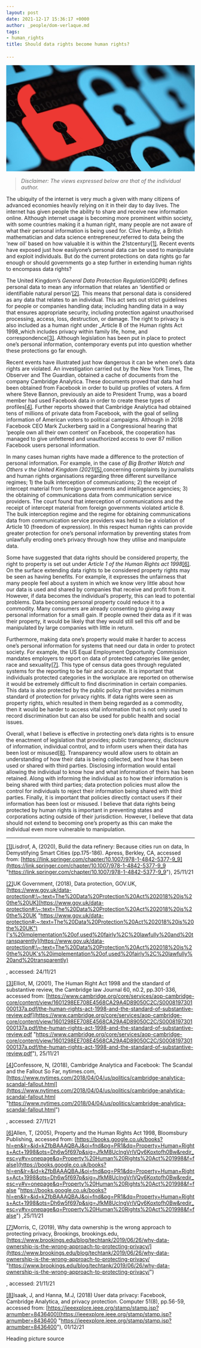 ```yaml
---
layout: post
date: 2021-12-17 15:36:17 +0000
author: _people/dom-verlaque.md
tags:
- human_rights
title: Should data rights become human rights?

---
```

![](/uploads/untitled-design-6.png)

> _Disclaimer: The views expressed below are that of the individual author._

The ubiquity of the internet is very much a given with many citizens of advanced economies heavily relying on it in their day to day lives. The internet has given people the ability to share and receive new information online. Although internet usage is becoming more prominent within society, with some countries making it a human right, many people are not aware of what their personal information is being used for. Clive Humby, a British mathematician and data science entrepreneur,referred to data being the ‘new oil’ based on how valuable it is within the 21stcentury[\[1\]](applewebdata://1698D0A9-805E-4EF3-B8BB-5B0C3BEC1A4B#_ftn1). Recent events have exposed just how easilyone’s personal data can be used to manipulate and exploit individuals. But do the current protections on data rights go far enough or should governments go a step further in extending human rights to encompass data rights?

The United Kingdom’s _General Data Protection Regulation_(GDPR) defines personal data to mean any information that relates an ‘identified or identifiable natural person’[\[2\]](applewebdata://1698D0A9-805E-4EF3-B8BB-5B0C3BEC1A4B#_ftn2). This means that personal data is considered as any data that relates to an individual. This act sets out strict guidelines for people or companies handling data; including handling data in a way that ensures appropriate security, including protection against unauthorised processing, access, loss, destruction, or damage. The right to privacy is also included as a human right under _Article 8 of the Human rights Act 1998_which includes privacy within family life, home, and correspondence[\[3\]](applewebdata://1698D0A9-805E-4EF3-B8BB-5B0C3BEC1A4B#_ftn3). Although legislation has been put in place to protect one’s personal information, contemporary events put into question whether these protections go far enough.

Recent events have illustrated just how dangerous it can be when one’s data rights are violated. An investigation carried out by the New York Times, The Observer and The Guardian, obtained a cache of documents from the company Cambridge Analytica. These documents proved that data had been obtained from Facebook in order to build up profiles of voters. A firm where Steve Bannon, previously an aide to President Trump, was a board member had used Facebook data in order to create these types of profiles[\[4\]](applewebdata://1698D0A9-805E-4EF3-B8BB-5B0C3BEC1A4B#_ftn4). Further reports showed that Cambridge Analytica had obtained tens of millions of private data from Facebook, with the goal of selling information of American voters to political campaigns. Although in 2018 Facebook CEO Mark Zuckerberg said in a Congressional hearing that ‘people own all their own content’ on Facebook, the cooperation has managed to give unfettered and unauthorized access to over 87 million Facebook users personal information.

In many cases human rights have made a difference to the protection of personal information. For example, in the case _of Big Brother Watch and Others v the United Kingdom (2021)_[\[5\]](applewebdata://1698D0A9-805E-4EF3-B8BB-5B0C3BEC1A4B#_ftn5),concerning complaints by journalists and human rights organisations regarding three different surveillance regimes; 1) the bulk interception of communications; 2) the receipt of intercept material from foreign governments and intelligence agencies; 3) the obtaining of communications data from communication service providers. The court found that interception of communications and the receipt of intercept material from foreign governments violated article 8. The bulk interception regime and the regime for obtaining communications data from communication service providers was held to be a violation of Article 10 (freedom of expression). In this respect human rights can provide greater protection for one’s personal information by preventing states from unlawfully eroding one’s privacy through how they utilise and manipulate data.

Some have suggested that data rights should be considered property, the right to property is set out under _Article 1 of the Human Rights act 1998_[\[6\]](applewebdata://1698D0A9-805E-4EF3-B8BB-5B0C3BEC1A4B#_ftn6). On the surface extending data rights to be considered property rights may be seen as having benefits. For example, it expresses the unfairness that many people feel about a system in which we know very little about how our data is used and shared by companies that receive and profit from it. However, if data becomes the individual’s property, this can lead to potential problems. Data becoming personal property could reduce it to a commodity. Many consumers are already consenting to giving away personal information for a small gain. If people owned their data as if it was their property, it would be likely that they would still sell this off and be manipulated by large companies with little in return.

Furthermore, making data one’s property would make it harder to access one’s personal information for systems that need our data in order to protect society. For example, the US Equal Employment Opportunity Commission mandates employers to report on data of protected categories like gender, race and sexuality[\[7\]](applewebdata://1698D0A9-805E-4EF3-B8BB-5B0C3BEC1A4B#_ftn7). This type of census data goes through regulated systems for the reporting to be fair and accurate. It is important that individuals protected categories in the workplace are reported on otherwise it would be extremely difficult to find discrimination in certain companies. This data is also protected by the public policy that provides a minimum standard of protection for privacy rights. If data rights were seen as property rights, which resulted in them being regarded as a commodity, then it would be harder to access vital information that is not only used to record discrimination but can also be used for public health and social issues.

Overall, what I believe is effective in protecting one’s data rights is to ensure the enactment of legislation that provides; public transparency, disclosure of information, individual control, and to inform users when their data has been lost or misused[\[8\]](applewebdata://1698D0A9-805E-4EF3-B8BB-5B0C3BEC1A4B#_ftn8). Transparency would allow users to obtain an understanding of how their data is being collected, and how it has been used or shared with third parties. Disclosing information would entail allowing the individual to know how and what information of theirs has been retained. Along with informing the individual as to how their information is being shared with third parties; data protection policies must allow the control for individuals to reject their information being shared with third parties. Finally, it is important that policies directly contact users if their information has been lost or misused. I believe that data rights being protected by human rights is important in preventing states and corporations acting outside of their jurisdiction. However, I believe that data should not extend to becoming one’s property as this can make the individual even more vulnerable to manipulation.

***

[\[1\]](applewebdata://1698D0A9-805E-4EF3-B8BB-5B0C3BEC1A4B#_ftnref1)Lisdrof, A, (2020), Build the data refinery: Because cities run on data, In Demystifying Smart Cities (pp.175-186). Apress, Berkley, CA, accessed from: [https://link.springer.com/chapter/10.1007/978-1-4842-5377-9_9](https://link.springer.com/chapter/10.1007/978-1-4842-5377-9_9 "https://link.springer.com/chapter/10.1007/978-1-4842-5377-9_9"), 25/11/21

[\[2\]](applewebdata://1698D0A9-805E-4EF3-B8BB-5B0C3BEC1A4B#_ftnref2)UK Government, (2018), Data protection, GOV.UK, [https://www.gov.uk/data-protection#:\~:text=The%20Data%20Protection%20Act%202018%20is%20the%20UK](https://www.gov.uk/data-protection#:\~:text=The%20Data%20Protection%20Act%202018%20is%20the%20UK "https://www.gov.uk/data-protection#:~:text=The%20Data%20Protection%20Act%202018%20is%20the%20UK")['s%20implementation%20of,used%20fairly%2C%20lawfully%20and%20transparently](https://www.gov.uk/data-protection#:\~:text=The%20Data%20Protection%20Act%202018%20is%20the%20UK's%20implementation%20of,used%20fairly%2C%20lawfully%20and%20transparently)

, accessed: 24/11/21

[\[3\]](applewebdata://1698D0A9-805E-4EF3-B8BB-5B0C3BEC1A4B#_ftnref3)Elliot, M, (2001), The Human Right Act 1998 and the standard of substantive review, the Cambridge law Journal 60, n0.2, pp.301-336, accessed from: [https://www.cambridge.org/core/services/aop-cambridge-core/content/view/1601298EE708E4568CA29A4D89050C2C/S0008197301000137a.pdf/the-human-rights-act-1998-and-the-standard-of-substantive-review.pdf](https://www.cambridge.org/core/services/aop-cambridge-core/content/view/1601298EE708E4568CA29A4D89050C2C/S0008197301000137a.pdf/the-human-rights-act-1998-and-the-standard-of-substantive-review.pdf "https://www.cambridge.org/core/services/aop-cambridge-core/content/view/1601298EE708E4568CA29A4D89050C2C/S0008197301000137a.pdf/the-human-rights-act-1998-and-the-standard-of-substantive-review.pdf"), 25/11/21

[\[4\]](applewebdata://1698D0A9-805E-4EF3-B8BB-5B0C3BEC1A4B#_ftnref4)Confessore, N, (2018), Cambridge Analytica and Facebook: The Scandal and the Fallout So Far, nytimes.com, [https://www.nytimes.com/2018/04/04/us/politics/cambridge-analytica-scandal-fallout.html](https://www.nytimes.com/2018/04/04/us/politics/cambridge-analytica-scandal-fallout.html "https://www.nytimes.com/2018/04/04/us/politics/cambridge-analytica-scandal-fallout.html")

, accessed: 27/11/21

[\[6\]](applewebdata://1698D0A9-805E-4EF3-B8BB-5B0C3BEC1A4B#_ftnref6)Allen, T, (2005), Property and the Human Rights Act 1998, Bloomsbury Publishing, accessed from: [https://books.google.co.uk/books?hl=en&lr=&id=kZfbBAAAQBAJ&oi=fnd&pg=PR1&dq=Property+Human+Rights+Act+1998&ots=Dh6w5f697p&sig=JfkM8UclngVrlVQy6Koxtofh0Bw&redir_esc=y#v=onepage&q=Property%20Human%20Rights%20Act%201998&f=false](https://books.google.co.uk/books?hl=en&lr=&id=kZfbBAAAQBAJ&oi=fnd&pg=PR1&dq=Property+Human+Rights+Act+1998&ots=Dh6w5f697p&sig=JfkM8UclngVrlVQy6Koxtofh0Bw&redir_esc=y#v=onepage&q=Property%20Human%20Rights%20Act%201998&f=false "https://books.google.co.uk/books?hl=en&lr=&id=kZfbBAAAQBAJ&oi=fnd&pg=PR1&dq=Property+Human+Rights+Act+1998&ots=Dh6w5f697p&sig=JfkM8UclngVrlVQy6Koxtofh0Bw&redir_esc=y#v=onepage&q=Property%20Human%20Rights%20Act%201998&f=false") ,25/11/21

[\[7\]](applewebdata://1698D0A9-805E-4EF3-B8BB-5B0C3BEC1A4B#_ftnref7)Morris, C, (2019), Why data ownership is the wrong approach to protecting privacy, Brookings, brookings.edu, [https://www.brookings.edu/blog/techtank/2019/06/26/why-data-ownership-is-the-wrong-approach-to-protecting-privacy/](https://www.brookings.edu/blog/techtank/2019/06/26/why-data-ownership-is-the-wrong-approach-to-protecting-privacy/ "https://www.brookings.edu/blog/techtank/2019/06/26/why-data-ownership-is-the-wrong-approach-to-protecting-privacy/")

, accessed: 21/11/21

[\[8\]](applewebdata://1698D0A9-805E-4EF3-B8BB-5B0C3BEC1A4B#_ftnref8)Isaak, J, and Hanna, M.J, (2018) User data privacy: Facebook, Cambridge Analytica, and privacy protection. Computer 51(8), pp.56-59, accessed from: [https://ieeexplore.ieee.org/stamp/stamp.jsp?arnumber=8436400](https://ieeexplore.ieee.org/stamp/stamp.jsp?arnumber=8436400 "https://ieeexplore.ieee.org/stamp/stamp.jsp?arnumber=8436400"), 01/12/21

Heading picture source